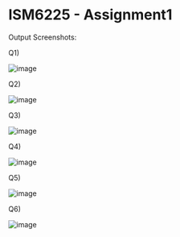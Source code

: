 # ISM6225 - Assignment1

Output Screenshots:

Q1)

![image](https://user-images.githubusercontent.com/19794073/74122085-eefe2780-4b97-11ea-9af6-58ae00feb6b3.PNG)

Q2)

![image](https://user-images.githubusercontent.com/19794073/74122105-fde4da00-4b97-11ea-9231-bec92e8380bc.PNG)

Q3)

![image](https://user-images.githubusercontent.com/19794073/74122107-03dabb00-4b98-11ea-9ae0-2d2ce8c8dc0f.PNG)

Q4)

![image](https://user-images.githubusercontent.com/19794073/74122116-089f6f00-4b98-11ea-8a31-39c8f0b0ddea.PNG)

Q5)

![image](https://user-images.githubusercontent.com/19794073/74126940-3b9d2f00-4ba7-11ea-848a-d3e2b21f4238.PNG)

Q6)

![image](https://user-images.githubusercontent.com/19794073/74122125-105f1380-4b98-11ea-93e9-e1a86505dac3.PNG)
